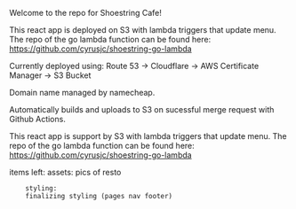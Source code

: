 Welcome to the repo for Shoestring Cafe!

This react app is deployed on S3 with lambda triggers that update menu. The repo of the go lambda function can be found here: https://github.com/cyrusjc/shoestring-go-lambda

Currently deployed using:
Route 53 -> Cloudflare -> AWS Certificate Manager -> S3 Bucket

Domain name managed by namecheap.

Automatically builds and uploads to S3 on sucessful merge request with Github Actions.

This react app is support by S3 with lambda triggers that update menu. The repo of the go lambda function can be found here: https://github.com/cyrusjc/shoestring-go-lambda

items left:
assets:
pics of resto

        styling:
        finalizing styling (pages nav footer)

